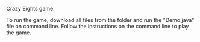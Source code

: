 Crazy Eights game.

To run the game, download all files from the folder and run the "Demo.java" file on command line.
Follow the instructions on the command line to play the game. 
